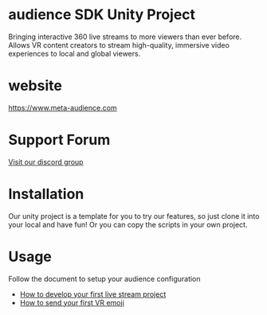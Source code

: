 # audience SDK Unity Project

Bringing interactive 360 live streams to more viewers than ever before.
Allows VR content creators to stream high-quality, immersive video experiences to local and global viewers.

# website
 
 https://www.meta-audience.com
 
# Support Forum

[Visit our discord group](https://discord.gg/T2aKHMGbU2)

# Installation

Our unity project is a template for you to try our features, so just clone it into your local and have fun!
Or you can copy the scripts in your own project.

# Usage

Follow the document to setup your audience configuration
* [How to develop your first live stream project](Docs/TUTORIAL_LIVESTREAM.md)
* [How to send your first VR emoji](Docs/TUTORIAL_EMOJI.md)


